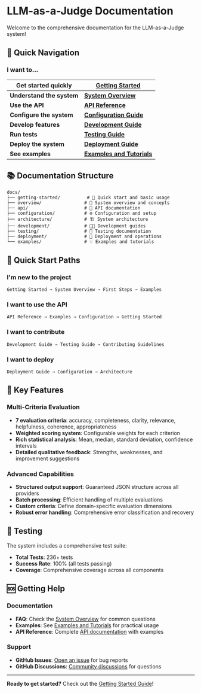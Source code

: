 # LLM-as-a-Judge Documentation

Welcome to the comprehensive documentation for the LLM-as-a-Judge system!

## 🎯 Quick Navigation

### I want to...

| **Get started quickly** | **[Getting Started](getting-started/README.md)** |
|-------------------------|---------------------------------------------------|
| **Understand the system** | **[System Overview](overview/README.md)** |
| **Use the API** | **[API Reference](api/README.md)** |
| **Configure the system** | **[Configuration Guide](configuration/README.md)** |
| **Develop features** | **[Development Guide](development/README.md)** |
| **Run tests** | **[Testing Guide](testing/README.md)** |
| **Deploy the system** | **[Deployment Guide](deployment/README.md)** |
| **See examples** | **[Examples and Tutorials](examples/README.md)** |

## 📚 Documentation Structure

```
docs/
├── getting-started/          # 🚀 Quick start and basic usage
├── overview/                # 🎯 System overview and concepts
├── api/                     # 📖 API documentation
├── configuration/           # ⚙️ Configuration and setup
├── architecture/            # 🏗️ System architecture
├── development/             # 👨‍💻 Development guides
├── testing/                 # 🧪 Testing documentation
├── deployment/              # 🚀 Deployment and operations
└── examples/                # 💡 Examples and tutorials
```

## 🚀 Quick Start Paths

### I'm new to the project
```
Getting Started → System Overview → First Steps → Examples
```

### I want to use the API
```
API Reference → Examples → Configuration → Getting Started
```

### I want to contribute
```
Development Guide → Testing Guide → Contributing Guidelines
```

### I want to deploy
```
Deployment Guide → Configuration → Architecture
```

## 🎯 Key Features

### Multi-Criteria Evaluation
- **7 evaluation criteria**: accuracy, completeness, clarity, relevance, helpfulness, coherence, appropriateness
- **Weighted scoring system**: Configurable weights for each criterion
- **Rich statistical analysis**: Mean, median, standard deviation, confidence intervals
- **Detailed qualitative feedback**: Strengths, weaknesses, and improvement suggestions

### Advanced Capabilities
- **Structured output support**: Guaranteed JSON structure across all providers
- **Batch processing**: Efficient handling of multiple evaluations
- **Custom criteria**: Define domain-specific evaluation dimensions
- **Robust error handling**: Comprehensive error classification and recovery

## 🧪 Testing

The system includes a comprehensive test suite:

- **Total Tests**: 236+ tests
- **Success Rate**: 100% (all tests passing)
- **Coverage**: Comprehensive coverage across all components

## 🆘 Getting Help

### Documentation
- **FAQ**: Check the [System Overview](overview/README.md#faq) for common questions
- **Examples**: See [Examples and Tutorials](examples/README.md) for practical usage
- **API Reference**: Complete [API documentation](api/README.md) with examples

### Support
- **GitHub Issues**: [Open an issue](https://github.com/superluminal-jp/llm-as-a-judge/issues) for bug reports
- **GitHub Discussions**: [Community discussions](https://github.com/superluminal-jp/llm-as-a-judge/discussions) for questions

---

**Ready to get started?** Check out the [Getting Started Guide](getting-started/README.md)!
